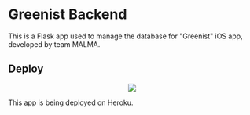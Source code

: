 # Greenist Backend

This is a Flask app used to manage the database for "Greenist" iOS app, developed by team MALMA.

## Deploy
<p align="center">
	<img src="https://heroku-badge.herokuapp.com/?app=heroku-badge">
</p>

This app is being deployed on Heroku.